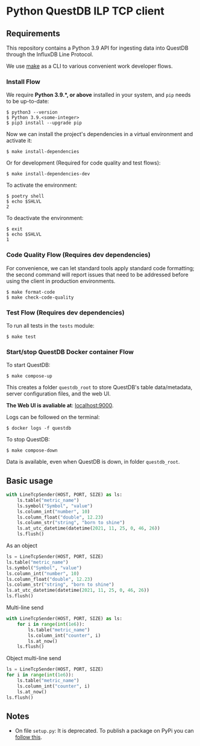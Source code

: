 
# Python QuestDB ILP TCP client

## Requirements

This repository contains a Python 3.9 API for ingesting data into QuestDB through the InfluxDB Line Protocol. 

We use [make](https://www.gnu.org/software/make/) as a CLI to various convenient work developer flows.

### Install Flow

We require **Python 3.9.\*, or above** installed in your system, and `pip` needs to be up-to-date:

```shell
$ python3 --version
$ Python 3.9.<some-integer>
$ pip3 install --upgrade pip
```

Now we can install the project's dependencies in a virtual environment and activate it:

```shell
$ make install-dependencies
```

Or for development (Required for code quality and test flows):

```shell
$ make install-dependencies-dev
```

To activate the environment:

```shell
$ poetry shell
$ echo $SHLVL
2
```

To deactivate the environment:

```shell
$ exit
$ echo $SHLVL
1
```

### Code Quality Flow (Requires dev dependencies)

For convenience, we can let standard tools apply standard code formatting; the second command will report
issues that need to be addressed before using the client in production environments.

```shell
$ make format-code
$ make check-code-quality
```

### Test Flow (Requires dev dependencies)

To run all tests in the `tests` module:

```shell
$ make test
```

### Start/stop QuestDB Docker container Flow

To start QuestDB:

```shell
$ make compose-up
```

This creates a folder `questdb_root` to store QuestDB's table data/metadata, server configuration files,
and the web UI. 

**The Web UI is avaliable at**: [localhost:9000](http://localhost:9000).

Logs can be followed on the terminal:

```shell
$ docker logs -f questdb
```

To stop QuestDB:

```shell
$ make compose-down
```

Data is available, even when QuestDB is down, in folder `questdb_root`. 

## Basic usage

```py
with LineTcpSender(HOST, PORT, SIZE) as ls:
    ls.table("metric_name")
    ls.symbol("Symbol", "value")
    ls.column_int("number", 10)
    ls.column_float("double", 12.23)
    ls.column_str("string", "born to shine")
    ls.at_utc_datetime(datetime(2021, 11, 25, 0, 46, 26))
    ls.flush()
```

As an object

```py
ls = LineTcpSender(HOST, PORT, SIZE)
ls.table("metric_name")
ls.symbol("Symbol", "value")
ls.column_int("number", 10)
ls.column_float("double", 12.23)
ls.column_str("string", "born to shine")
ls.at_utc_datetime(datetime(2021, 11, 25, 0, 46, 26))
ls.flush()
```

Multi-line send

```py
with LineTcpSender(HOST, PORT, SIZE) as ls:
    for i in range(int(1e6)):
        ls.table("metric_name")
        ls.column_int("counter", i)
        ls.at_now()
    ls.flush()
```

Object multi-line send

```py
ls = LineTcpSender(HOST, PORT, SIZE)
for i in range(int(1e6)):
    ls.table("metric_name")
    ls.column_int("counter", i)
    ls.at_now()
ls.flush()
```

## Notes

- On file `setup.py`: It is deprecated. To publish a package on PyPi you 
  can [follow this](https://www.brainsorting.com/posts/publish-a-package-on-pypi-using-poetry).
